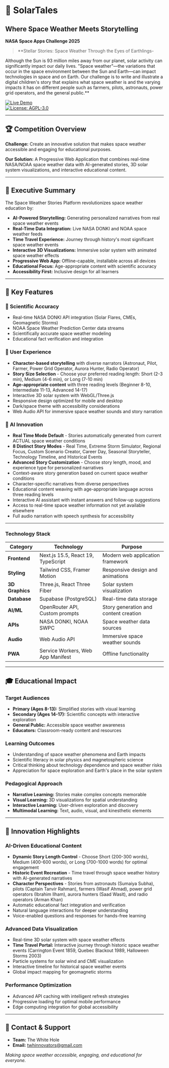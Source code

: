 # 🌌 SolarTales
## Where Space Weather Meets Storytelling  
**NASA Space Apps Challenge 2025** 

> **Stellar Stories: Space Weather Through the Eyes of Earthlings-

Although the Sun is 93 million miles away from our planet, solar activity can significantly impact our daily lives. "Space weather"—the variations that occur in the space environment between the Sun and Earth—can impact technologies in space and on Earth. Our challenge is to write and illustrate a digital children's story that explains what space weather is and the varying impacts it has on different people such as farmers, pilots, astronauts, power grid operators, and the general public.**

[![Live Demo](https://img.shields.io/badge/Live-Demo-blue)](https://solartales.vercel.app/)  
[![License: AGPL-3.0](https://img.shields.io/badge/License-AGPL%20v3-blue.svg)](https://www.gnu.org/licenses/agpl-3.0.txt)

---

## 🏆 **Competition Overview**

**Challenge:** Create an innovative solution that makes space weather accessible and engaging for educational purposes.

**Our Solution:** A Progressive Web Application that combines real-time NASA/NOAA space weather data with AI-generated stories, 3D solar system visualizations, and interactive educational content.

---

## 🎯 **Executive Summary**

The Space Weather Stories Platform revolutionizes space weather education by:

- **AI-Powered Storytelling:** Generating personalized narratives from real space weather events
- **Real-Time Data Integration:** Live NASA DONKI and NOAA space weather feeds
- **Time Travel Experience:** Journey through history's most significant space weather events
- **Interactive 3D Visualizations:** Immersive solar system with animated space weather effects
- **Progressive Web App:** Offline-capable, installable across all devices
- **Educational Focus:** Age-appropriate content with scientific accuracy
- **Accessibility First:** Inclusive design for all learners

---

## 🚀 **Key Features**

### 🔬 **Scientific Accuracy**
- Real-time NASA DONKI API integration (Solar Flares, CMEs, Geomagnetic Storms)
- NOAA Space Weather Prediction Center data streams
- Scientifically accurate space weather modeling
- Educational fact verification and integration

### 🎨 **User Experience**
- **Character-based storytelling** with diverse narrators (Astronaut, Pilot, Farmer, Power Grid Operator, Aurora Hunter, Radio Operator)
- **Story Size Selection** - Choose your preferred reading length: Short (2-3 min), Medium (4-6 min), or Long (7-10 min)
- **Age-appropriate content** with three reading levels (Beginner 8-10, Intermediate 11-13, Advanced 14-17)
- Interactive 3D solar system with WebGL/Three.js
- Responsive design optimized for mobile and desktop
- Dark/space theme with accessibility considerations
- Web Audio API for immersive space weather sounds and story narration

### 🤖 **AI Innovation**
- **Real Time Mode Default** - Stories automatically generated from current ACTUAL space weather conditions
- **8 Distinct Story Modes** - Real Time, Extreme Storm Simulator, Regional Focus, Custom Scenario Creator, Career Day, Seasonal Storyteller, Technology Timeline, and Historical Events
- **Advanced Story Customization** - Choose story length, mood, and experience type for personalized narratives
- Context-aware story generation based on current space weather conditions
- Character-specific narratives from diverse perspectives
- Educational content weaving with age-appropriate language across three reading levels
- Interactive AI assistant with instant answers and follow-up suggestions
- Access to real-time space weather information not yet available elsewhere
- Full audio narration with speech synthesis for accessibility

---

### **Technology Stack**

| **Category** | **Technology** | **Purpose** |
|-------------|----------------|-------------|
| **Frontend** | Next.js 15.5, React 19, TypeScript | Modern web application framework |
| **Styling** | Tailwind CSS, Framer Motion | Responsive design and animations |
| **3D Graphics** | Three.js, React Three Fiber | Solar system visualization |
| **Database** | Supabase (PostgreSQL) | Real-time data storage |
| **AI/ML** | OpenRouter API, Custom prompts | Story generation and content creation |
| **APIs** | NASA DONKI, NOAA SWPC | Space weather data sources |
| **Audio** | Web Audio API | Immersive space weather sounds |
| **PWA** | Service Workers, Web App Manifest | Offline functionality |

---

## 🎓 **Educational Impact**

### **Target Audiences**
- **Primary (Ages 8-13):** Simplified stories with visual learning
- **Secondary (Ages 14-17):** Scientific concepts with interactive exploration
- **General Public:** Accessible space weather awareness
- **Educators:** Classroom-ready content and resources

### **Learning Outcomes**
- Understanding of space weather phenomena and Earth impacts
- Scientific literacy in solar physics and magnetospheric science
- Critical thinking about technology dependence and space weather risks
- Appreciation for space exploration and Earth's place in the solar system

### **Pedagogical Approach**
- **Narrative Learning:** Stories make complex concepts memorable
- **Visual Learning:** 3D visualizations for spatial understanding
- **Interactive Learning:** User-driven exploration and discovery
- **Multimodal Learning:** Text, audio, visual, and kinesthetic elements

---

## 🌟 **Innovation Highlights**

### **AI-Driven Educational Content**
- **Dynamic Story Length Control** - Choose Short (200-300 words), Medium (400-600 words), or Long (700-1000 words) for optimal engagement
- **Historic Event Recreation** - Time travel through space weather history with AI-generated narratives
- **Character Perspectives** - Stories from astronauts (Sumaiya Subha), pilots (Captain Tanvir Rahman), farmers (Wasif Ahmad), power grid operators (Ibrahim Ilham), aurora hunters (Saad Wasit), and radio operators (Arman Khan)
- Automatic educational fact integration and verification
- Natural language interactions for deeper understanding
- Voice-enabled questions and responses for hands-free learning

### **Advanced Data Visualization**
- Real-time 3D solar system with space weather effects
- **Time Travel Portal:** Interactive journey through historic space weather events (Carrington Event 1859, Quebec Blackout 1989, Halloween Storms 2003)
- Particle systems for solar wind and CME visualization
- Interactive timeline for historical space weather events
- Global impact mapping for geomagnetic storms

### **Performance Optimization**
- Advanced API caching with intelligent refresh strategies
- Progressive loading for optimal mobile performance
- Edge computing integration for global accessibility

---

## 📧 **Contact & Support**

- **Team:** The White Hole
- **Email:** twhinnovators@gmail.com

*Making space weather accessible, engaging, and educational for everyone.*
